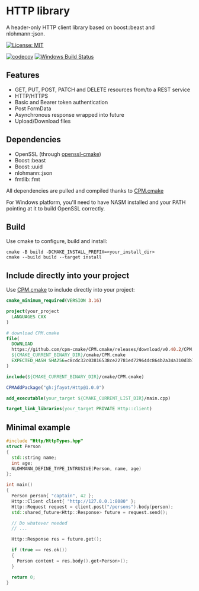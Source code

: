# HTTP library

A header-only HTTP client library based on boost::beast and nlohmann::json.

[![License: MIT](https://img.shields.io/badge/License-MIT-yellow.svg)](https://github.com/jfayot/Http/blob/main/LICENSE)

[![codecov](https://codecov.io/github/jfayot/Http/graph/badge.svg?token=5I11CHFIZI)](https://codecov.io/github/jfayot/Http)
[![Windows Build Status](https://github.com/jfayot/Http/actions/workflows/tests.yml/badge.svg)](https://github.com/jfayot/Http/actions/workflows/tests.yml)

## Features

* GET, PUT, POST, PATCH and DELETE resources from/to a REST service
* HTTP/HTTPS
* Basic and Bearer token authentication
* Post FormData
* Asynchronous response wrapped into future
* Upload/Download files

## Dependencies

* OpenSSL (through [openssl-cmake](https://github.com/jimmy-park/openssl-cmake))
* Boost::beast
* Boost::uuid
* nlohmann::json
* fmtlib::fmt

All dependencies are pulled and compiled thanks to [CPM.cmake](https://github.com/cpm-cmake/CPM.cmake)

For Windows platform, you'll need to have NASM installed and your PATH pointing at it to build OpenSSL correctly.

## Build

Use cmake to configure, build and install:

```console
cmake -B build -DCMAKE_INSTALL_PREFIX=<your_install_dir>
cmake --build build --target install
```

## Include directly into your project

Use [CPM.cmake](https://github.com/cpm-cmake/CPM.cmake) to include directly into your project:

```cmake
cmake_minimum_required(VERSION 3.16)

project(your_project
  LANGUAGES CXX
)

# download CPM.cmake
file(
  DOWNLOAD
  https://github.com/cpm-cmake/CPM.cmake/releases/download/v0.40.2/CPM.cmake
  ${CMAKE_CURRENT_BINARY_DIR}/cmake/CPM.cmake
  EXPECTED_HASH SHA256=c8cdc32c03816538ce22781ed72964dc864b2a34a310d3b7104812a5ca2d835d
)

include(${CMAKE_CURRENT_BINARY_DIR}/cmake/CPM.cmake)

CPMAddPackage("gh:jfayot/Http@1.0.0")

add_executable(your_target ${CMAKE_CURRENT_LIST_DIR}/main.cpp)

target_link_libraries(your_target PRIVATE Http::client)
```

## Minimal example

```c++
#include "Http/HttpTypes.hpp"
struct Person
{
  std::string name;
  int age;
  NLOHMANN_DEFINE_TYPE_INTRUSIVE(Person, name, age)
};

int main()
{
  Person person{ "captain", 42 };
  Http::Client client{ "http://127.0.0.1:8080" };
  Http::Request request = client.post("/persons").body(person);
  std::shared_future<Http::Response> future = request.send();

  // Do whatever needed
  // ...

  Http::Response res = future.get();

  if (true == res.ok())
  {
    Person content = res.body().get<Person>();
  }

  return 0;
}
```
